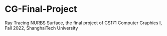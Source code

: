 # CG-Final-Project
Ray Tracing NURBS Surface, the final project of CS171 Computer Graphics I, Fall 2022, ShanghaiTech University
